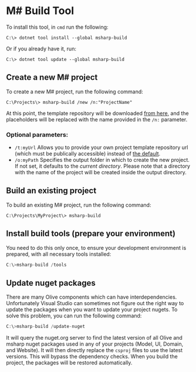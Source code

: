 ﻿# M# Build Tool

To install this tool, in `cmd` run the following:
```
C:\> dotnet tool install --global msharp-build
```

Or if you already have it, run:
```
C:\> dotnet tool update --global msharp-build
```
## Create a new M# project
To create a new M# project, run the following command:
```
C:\Projects\> msharp-build /new /n:"ProjectName"
```
At this point, the template repository will be downloaded [from here](https://github.com/Geeksltd/Olive.MvcTemplate), and the placeholders will be replaced with the name provided in the `/n:` parameter. 

### Optional parameters:

- `/t:myUrl` Allows you to provide your own project template repository url (which must be publically accessible) instead of [the default](https://github.com/Geeksltd/Olive.MvcTemplate/archive/master.zip).
- `/o:myPath` Specifies the output folder in which to create the new project. If not set, it defaults to the *current directory*. Please note that a directory with the name of the project will be created inside the output directory.


## Build an existing project
To build an existing M# project, run the following command:
```
C:\Projects\MyProject\> msharp-build
```

## Install build tools (prepare your environment)
You need to do this only once, to ensure your development environment is prepared, with all necessary tools installed:
```js
C:\>msharp-build /tools
```

## Update nuget packages
There are many Olive components which can have interdependencies. Unfortunately Visual Studio can sometimes not figure out the right way to update the packages when you want to update your project nugets. To solve this problem, you can run the following command:
```js
C:\>msharp-build /update-nuget
```

It will query the nuget.org server to find the latest version of all Olive and msharp nuget packages used in any of your projects (Model, UI, Domain, and Website). It will then directly replace the `csproj` files to use the latest versions. This will bypass the dependency checks. When you build the project, the packages will be restored automatically.
